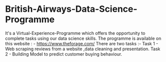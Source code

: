 # British-Airways-Data-Science-Programme
It's a Virtual-Experience-Programme which offers the opportunity to complete tasks using our data science skills. The programme is available on this website : - https://www.theforage.com/
There are two tasks :-
Task 1 - Web scraping reviews from a website ,data cleaning and presentation.
Task 2 - Building Model to predict customer buying behaviour.
